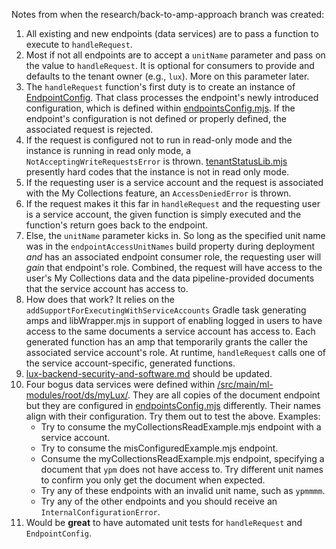Notes from when the research/back-to-amp-approach branch was created:

1. All existing and new endpoints (data services) are to pass a function to execute to `handleRequest`.
2. Most if not all endpoints are to accept a `unitName` parameter and pass on the value to `handleRequest`.  It is optional for consumers to provide and defaults to the tenant owner (e.g., `lux`).  More on this parameter later.
3. The `handleRequest` function's first duty is to create an instance of [EndpointConfig](/src/main/ml-modules/root/lib/EndpointConfig.mjs).  That class processes the endpoint's newly introduced configuration, which is defined within [endpointsConfig.mjs](/src/main/ml-modules/root/config/endpointsConfig.mjs).  If the endpoint's configuration is not defined or properly defined, the associated request is rejected.
4. If the request is configured not to run in read-only mode and the instance is running in read only mode, a `NotAcceptingWriteRequestsError` is thrown.  [tenantStatusLib.mjs](/src/main/ml-modules/root/lib/tenantStatusLib.mjs) presently hard codes that the instance is not in read only mode.
5. If the requesting user is a service account and the request is associated with the My Collections feature, an `AccessDeniedError` is thrown.
6. If the request makes it this far in `handleRequest` and the requesting user is a service account, the given function is simply executed and the function's return goes back to the endpoint.
7. Else, the `unitName` parameter kicks in.  So long as the specified unit name was in the `endpointAccessUnitNames` build property during deployment *and* has an associated endpoint consumer role, the requesting user will *gain* that endpoint's role.  Combined, the request will have access to the user's My Collections data and the data pipeline-provided documents that the service account has access to.
8. How does that work?  It relies on the `addSupportForExecutingWithServiceAccounts` Gradle task generating amps and libWrapper.mjs in support of enabling logged in users to have access to the same documents a service account has access to.  Each generated function has an amp that temporarily grants the caller the associated service account's role.  At runtime, `handleRequest` calls one of the service account-specific, generated functions.
9. [lux-backend-security-and-software.md](/docs/lux-backend-security-and-software.md) should be updated.
10. Four bogus data services were defined within [/src/main/ml-modules/root/ds/myLux/](/src/main/ml-modules/root/ds/myLux/).  They are all copies of the document endpoint but they are configured in [endpointsConfig.mjs](/src/main/ml-modules/root/config/endpointsConfig.mjs) differently.  Their names align with their configuration.  Try them out to test the above.  Examples:
    * Try to consume the myCollectionsReadExample.mjs endpoint with a service account.
    * Try to consume the misConfiguredExample.mjs endpoint.
    * Consume the myCollectionsReadExample.mjs endpoint, specifying a document that `ypm` does not have access to.  Try different unit names to confirm you only get the document when expected.
    * Try any of these endpoints with an invalid unit name, such as `ypmmmm`.
    * Try any of the other endpoints and you should receive an `InternalConfigurationError`.
11. Would be **great** to have automated unit tests for `handleRequest` and `EndpointConfig`.